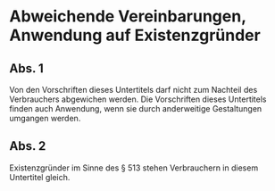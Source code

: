 # Abweichende Vereinbarungen, Anwendung auf Existenzgründer



## Abs. 1

 Von den Vorschriften dieses Untertitels darf nicht zum Nachteil des Verbrauchers abgewichen werden. Die Vorschriften dieses Untertitels finden auch Anwendung, wenn sie durch anderweitige Gestaltungen umgangen werden.

## Abs. 2

 Existenzgründer im Sinne des § 513 stehen Verbrauchern in diesem Untertitel gleich. 

